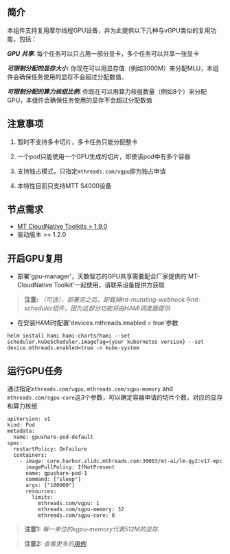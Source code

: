 ## 简介

本组件支持复用摩尔线程GPU设备，并为此提供以下几种与vGPU类似的复用功能，包括：

***GPU 共享***: 每个任务可以只占用一部分显卡，多个任务可以共享一张显卡

***可限制分配的显存大小***: 你现在可以用显存值（例如3000M）来分配MLU，本组件会确保任务使用的显存不会超过分配数值、

***可限制分配的算力核组比例***: 你现在可以用算力核组数量（例如8个）来分配GPU，本组件会确保任务使用的显存不会超过分配数值

## 注意事项

1. 暂时不支持多卡切片，多卡任务只能分配整卡

2. 一个pod只能使用一个GPU生成的切片，即使该pod中有多个容器

3. 支持独占模式，只指定`mthreads.com/vgpu`即为独占申请

4. 本特性目前只支持MTT S4000设备

## 节点需求

* [MT CloudNative Toolkits > 1.9.0](https://docs.mthreads.com/cloud-native/cloud-native-doc-online/)
* 驱动版本 >= 1.2.0

## 开启GPU复用

* 部署'gpu-manager'，天数智芯的GPU共享需要配合厂家提供的'MT-CloudNative Toolkit'一起使用，请联系设备提供方获取

> **注意:** *（可选），部署完之后，卸载掉mt-mutating-webhook与mt-scheduler组件，因为这部分功能将由HAMi调度器提供*

* 在安装HAMi时配置'devices.mthreads.enabled = true'参数

```
helm install hami hami-charts/hami --set scheduler.kubeScheduler.imageTag={your kubernetes version} --set device.mthreads.enabled=true -n kube-system
```

## 运行GPU任务

通过指定`mthreads.com/vgpu`, `mthreads.com/sgpu-memory` and `mthreads.com/sgpu-core`这3个参数，可以确定容器申请的切片个数，对应的显存和算力核组

```
apiVersion: v1
kind: Pod
metadata:
  name: gpushare-pod-default
spec:
  restartPolicy: OnFailure
  containers:
    - image: core.harbor.zlidc.mthreads.com:30003/mt-ai/lm-qy2:v17-mpc 
      imagePullPolicy: IfNotPresent
      name: gpushare-pod-1
      command: ["sleep"]
      args: ["100000"]
      resources:
        limits:
          mthreads.com/vgpu: 1
          mthreads.com/sgpu-memory: 32
          mthreads.com/sgpu-core: 8
```

> **注意1:** *每一单位的sgpu-memory代表512M的显存.*

> **注意2:** *查看更多的[用例](../examples/mthreads/).*



   
